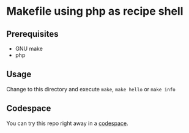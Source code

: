 # Makefile using php as recipe shell

## Prerequisites

- GNU make 
- php

## Usage
Change to this directory and execute `make`, `make hello` or  `make info`

## Codespace
You can try this repo right away in a [codespace](https://github.com/codespaces/new?hide_repo_select=true&ref=main&repo=610709932).
